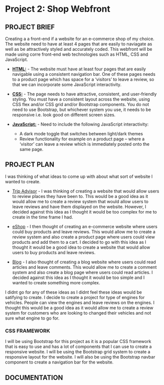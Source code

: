 # Project 2: Shop Webfront

## PROJECT BRIEF

Creating a a front-end if a website for an e-commerce shop of my choice. The website need to have at least 4 pages that are easily to naviagate as well as be attractively styled and accurately coded. This webfront will be made using corre front-end web technologies such as HTML, CSS and JavaScript.

- **<ins>HTML:</ins>** - The website must have at least four pages that are easily navigable using a consistent navigation bar. One of these pages needs to a product
  page which has space for a ‘visitors’ to leave a review, so that we can incorporate some JavaScript interactivity.

- **<ins>CSS:</ins>** - The page needs to have attractive, consistent, and user-friendly styling. You must have a consistent layout across the website, using CSS flex and/or CSS grid and/or Bootstrap components. You do not need to use
  Bootstrap, but whichever system you use, it needs to be responsive i.e. look
  good on different screen sizes.

- **<ins>JavaScript:</ins>** - Need to include the following JavaScript interactivity:
  - A dark mode toggle that switches between light/dark themes
  - Review functionality for example on a product page – where a ‘visitor’
    can leave a review which is immediately posted onto the same page.

## PROJECT PLAN

I was thinking of what ideas to come up with about what sort of website I wanted to create.

- <ins>Trip Advisor</ins> - I was thinking of creating a website that would allow users to review places they have been to. This would be a good idea as it would allow me to create a review system that would allow users to leave reviews and have them displayed on the website. However, I decided against this idea as I thought it would be too complex for me to create in the time frame I had.

- <ins>eShop</ins> - I then thought of creating an e-commerce website where users could buy products and leave reviews. This would allow me to create a review system and also create a product page where users could view products and add them to a cart. I decided to go with this idea as I thought it would be a good idea to create a website that would allow users to buy products and leave reviews.

- <ins>Blog</ins> - I also thought of creating a blog website where users could read articles and leave comments. This would allow me to create a comment system and also create a blog page where users could read articles. I decided against this idea as I thought it would be too simple and I wanted to create something more complex.

I didnt go for any of these ideas as I didnt feel these ideas would be satifying to create. I decide to create a project for type of engines for vehicles. People can view the engines and leave reviews on the engines. I thought this would be a good idea as it would allow me to create a review system for customers who are looking to changed their vehicles and not sure what engine to go for.

### CSS FRAMEWORK

I will be using Bootstrap for this project as it is a popular CSS framework that is easy to use and has a lot of components that I can use to create a responsive website. I will be using the Bootstrap grid system to create a responsive layout for the website. I will also be using the Bootstrap navbar component to create a navigation bar for the website.

## DOCUMENTATION
